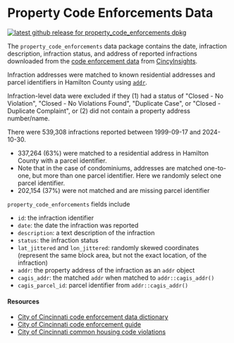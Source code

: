 # Property Code Enforcements Data

<!-- badges: start -->
[![latest github release for property_code_enforcements dpkg](https://img.shields.io/github/v/release/geomarker-io/parcel?sort=date&filter=property_code_enforcements-*&display_name=tag&label=%5B%E2%98%B0%5D&labelColor=%238CB4C3&color=%23396175)](https://github.com/geomarker-io/parcel/releases?q=property_code_enforcements&expanded=false)
<!-- badges: end -->

The `property_code_enforcements` data package contains the date, infraction description, infraction status, and address of reported infractions downloaded from the [code enforcement data](https://data.cincinnati-oh.gov/api/views/cncm-znd6/rows.csv?accessType=DOWNLOAD) from [CincyInsights](https://data.cincinnati-oh.gov/thriving-neighborhoods/Code-Enforcement/cncm-znd6). 

Infraction addresses were matched to known residential addresses and parcel identifiers in Hamilton County using [`addr`](https://github.com/cole-brokamp/addr). 

Infraction-level data were excluded if they (1) had a status of "Closed - No Violation", "Closed - No Violations Found", "Duplicate Case", or "Closed - Duplicate Complaint", or (2) did not contain a property address number/name.

There were 539,308 infractions reported between 1999-09-17 and 2024-10-30. 
- 337,264 (63%) were matched to a residential address in Hamilton County with a parcel identifier.
- Note that in the case of condominiums, addresses are matched one-to-one, but more than one parcel identifier. Here we randomly select one parcel identifier. 
- 202,154 (37%) were not matched and are missing parcel identifier

`property_code_enforcements` fields include
- `id`: the infraction identifier
- `date`: the date the infraction was reported
- `description`: a text description of the infraction
- `status`: the infraction status
- `lat_jittered` and `lon_jittered`: randomly skewed coordinates (represent the same block area, but not the exact location, of the infraction)
- `addr`: the property address of the infraction as an `addr` object
- `cagis_addr`: the matched `addr` when matched to `addr::cagis_addr()`
- `cagis_parcel_id`: parcel identifier from `addr::cagis_addr()`

#### Resources

- [City of Cincinnati code enforcement data dictionary](https://data.cincinnati-oh.gov/api/views/cncm-znd6/files/35440eee-1428-4bd9-9d98-a5935951dddf?download=true&filename=Code%20Enforcement%20-%203b.Data%20Dictionary.pdf) 
- [City of Cincinnati code enforcement guide](https://www.cincinnati-oh.gov/buildings/building-permit-forms-applications/application-forms/all-forms-handouts-checklists-alphabetical-list/code-enforcement-guide/) 
- [City of Cincinnati common housing code violations](https://www.cincinnati-oh.gov/buildings/building-permit-forms-applications/application-forms/all-forms-handouts-checklists-alphabetical-list/common-housing-code-violations/)